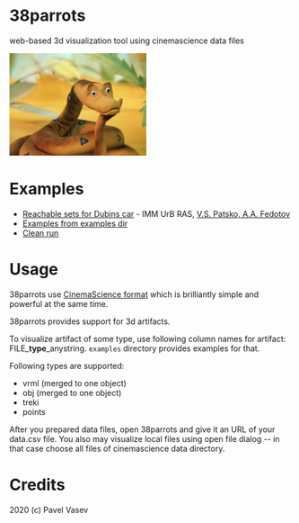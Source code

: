 # 38parrots

web-based 3d visualization tool using cinemascience data files

![38](doc/udav-iz-multfilma-38-popugaev.jpg)

# Examples

* [Reachable sets for Dubins car](http://tinyurl.com/w2bky2q) - IMM UrB RAS, [V.S. Patsko, A.A. Fedotov](http://sector3.imm.uran.ru/index_eng.html)
* [Examples from examples dir](http://tinyurl.com/ufq97ta)
* [Clean run](http://viewlang.ru/viewlang/code/scene.html?s=https://github.com/pavelvasev/38parrots/blob/master/result.vl)

# Usage

38parrots use [CinemaScience format](https://cinemasciencewebsite.readthedocs.io/en/latest/) which is brilliantly simple and powerful at the same time. 

38parrots provides support for 3d  artifacts. 

To visualize artifact of some type, use following column names for artifact: FILE_**type**_anystring. `examples` directory provides examples for that.

Following types are supported:
* vrml (merged to one object)
* obj (merged to one object)
* treki 
* points

After you prepared data files, open 38parrots and give it an URL of your data.csv file. 
You also may visualize local files using open file dialog -- in that case choose all files of cinemascience data directory.

# Credits

2020 (c) Pavel Vasev
